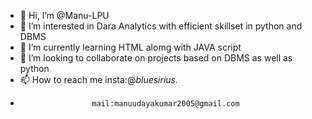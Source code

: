 - 👋 Hi, I’m @Manu-LPU
- 👀 I’m interested in Dara Analytics with efficient skillset in python and DBMS
- 🌱 I’m currently learning HTML alomg with JAVA script
- 💞️ I’m looking to collaborate on projects based on DBMS as well as python
- 📫 How to reach me insta:@_bluesirius._
-                     mail:manuudayakumar2005@gmail.com

<!---
Manu-LPU/Manu-LPU is a ✨ special ✨ repository because its `README.md` (this file) appears on your GitHub profile.
You can click the Preview link to take a look at your changes.
--->
